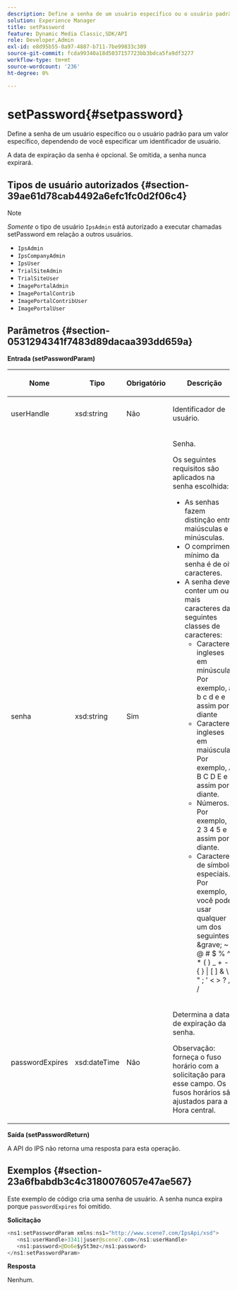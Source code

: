 ```yaml
---
description: Define a senha de um usuário específico ou o usuário padrão para um valor específico, dependendo de você especificar um identificador de usuário.
solution: Experience Manager
title: setPassword
feature: Dynamic Media Classic,SDK/API
role: Developer,Admin
exl-id: e8d95b55-0a97-4887-b711-7be99833c389
source-git-commit: fcda99340a18d5037157723bb3bdca5fa9df3277
workflow-type: tm+mt
source-wordcount: '236'
ht-degree: 0%

---
```


# setPassword{#setpassword}

Define a senha de um usuário específico ou o usuário padrão para um valor específico, dependendo de você especificar um identificador de usuário.

A data de expiração da senha é opcional. Se omitida, a senha nunca expirará.

## Tipos de usuário autorizados {#section-39ae61d78cab4492a6efc1fc0d2f06c4}

>[!NOTE]
>
>*Somente* o tipo de usuário `IpsAdmin` está autorizado a executar chamadas setPassword em relação a outros usuários.

* `IpsAdmin`
* `IpsCompanyAdmin`
* `IpsUser`
* `TrialSiteAdmin`
* `TrialSiteUser`
* `ImagePortalAdmin`
* `ImagePortalContrib`
* `ImagePortalContribUser`
* `ImagePortalUser`

## Parâmetros {#section-0531294341f7483d89dacaa393dd659a}

**Entrada (setPasswordParam)**

<table id="table_BF54512811344E0B979C5070354E8048"> 
 <thead> 
  <tr> 
   <th colname="col1" class="entry"> <p>Nome </p> </th> 
   <th colname="col2" class="entry"> <p>Tipo </p> </th> 
   <th colname="col3" class="entry"> <p>Obrigatório </p> </th> 
   <th colname="col4" class="entry"> <p>Descrição </p> </th> 
  </tr> 
 </thead>
 <tbody> 
  <tr> 
   <td colname="col1"> <p> <span class="codeph"> <span class="varname"> userHandle </span> </span> </p> </td> 
   <td colname="col2"> <p> <span class="codeph"> xsd:string </span> </p> </td> 
   <td colname="col3"> <p>Não </p> </td> 
   <td colname="col4"> <p>Identificador de usuário. </p> </td> 
  </tr> 
  <tr> 
   <td colname="col1"> <p> <span class="codeph"> <span class="varname"> senha </span> </span> </p> </td> 
   <td colname="col2"> <p> <span class="codeph"> xsd:string </span> </p> </td> 
   <td colname="col3"> <p>Sim </p> </td> 
   <td colname="col4"> <p>Senha. </p> <p>Os seguintes requisitos são aplicados na senha escolhida: </p> <p> 
     <ul id="ul_E5BE3621127C476788412174584075B3"> 
      <li id="li_0132852AFD774659A0224C450F19418C">As senhas fazem distinção entre maiúsculas e minúsculas. </li> 
      <li id="li_71224B3A89C8461AB689BAD383EC8CEA">O comprimento mínimo da senha é de oito caracteres. </li> 
      <li id="li_C21B6843EA734D1ABE0580185F775408">A senha deve conter um ou mais caracteres das seguintes classes de caracteres: 
       <ul id="ul_D5D3911AD6214035BBD2AB8350A459C7"> 
        <li id="li_6E3F084100104F2CBCF130EF8852C7B7">Caracteres ingleses em minúsculas. Por exemplo, <span class="codeph"> a b c d e </span> e assim por diante </li> 
        <li id="li_1FDED8D7348842BC857320D797D41217">Caracteres ingleses em maiúsculas. Por exemplo, <span class="codeph"> A B C D E </span> e assim por diante. </li> 
        <li id="li_C3C4D5412AA749F3B78F37B2B696CF80">Números. Por exemplo, <span class="codeph"> 1 2 3 4 5 </span> e assim por diante. </li> 
        <li id="li_2730798F26E74B878BEDE510CD06D8DD">Caracteres de símbolo especiais. Por exemplo, você pode usar qualquer um dos seguintes: <span class="codeph"> &amp;grave; ~ ! @ # $ % ^ * ( ) _ + - = { } | [ ] &amp; \ : " ; ' &lt; &gt; ? , . / </span> </li> 
       </ul> </li> 
     </ul> </p> </td> 
  </tr> 
  <tr> 
   <td colname="col1"> <p> <span class="codeph"> <span class="varname"> passwordExpires </span> </span> </p> </td> 
   <td colname="col2"> <p> <span class="codeph"> xsd:dateTime </span> </p> </td> 
   <td colname="col3"> <p>Não </p> </td> 
   <td colname="col4"> <p>Determina a data de expiração da senha. <p>Observação: forneça o fuso horário com a solicitação para esse campo. Os fusos horários são ajustados para a Hora central. </p> </p> </td> 
  </tr> 
 </tbody> 
</table>

**Saída (setPasswordReturn)**

A API do IPS não retorna uma resposta para esta operação.

## Exemplos {#section-23a6fbabdb3c4c3180076057e47ae567}

Este exemplo de código cria uma senha de usuário. A senha nunca expira porque `passwordExpires` foi omitido.

**Solicitação**

```java
<ns1:setPasswordParam xmlns:ns1="http://www.scene7.com/IpsApi/xsd">  
   <ns1:userHandle>3341|juser@scene7.com</ns1:userHandle> 
   <ns1:password>@Do6e$ySt3mz</ns1:password> 
</ns1:setPasswordParam>
```

**Resposta**

Nenhum.
